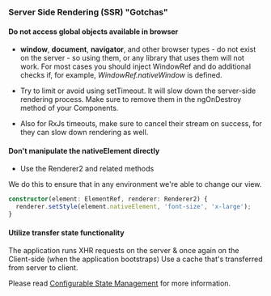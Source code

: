 ### Server Side Rendering (SSR) "Gotchas"

#### Do not access global objects available in browser 

- **window**, **document**, **navigator**, and other browser types - do not exist on the server - so using them, or any library that uses them will not work. For most cases you should inject WindowRef and do additional checks if, for example, *WindowRef.nativeWindow* is defined.

- Try to limit or avoid using setTimeout. It will slow down the server-side rendering process. Make sure to remove them in the ngOnDestroy method of your Components.

- Also for RxJs timeouts, make sure to cancel their stream on success, for they can slow down rendering as well.

#### Don't manipulate the nativeElement directly

- Use the Renderer2 and related methods

We do this to ensure that in any environment we're able to change our view.

```typescript
constructor(element: ElementRef, renderer: Renderer2) {
  renderer.setStyle(element.nativeElement, 'font-size', 'x-large');
}
```

#### Utilize transfer state functionality

The application runs XHR requests on the server & once again on the Client-side (when the application bootstraps)
Use a cache that's transferred from server to client. 

Please read [Configurable State Management](../../projects/core/src/state/docs/configurable-state-management.md) for more information.
